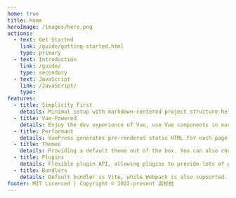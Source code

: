 ```yaml
---
home: true
title: Home
heroImage: /images/hero.png
actions:
  - text: Get Started
    link: /guide/getting-started.html
    type: primary
  - text: Introduction
    link: /guide/
    type: secondary
  - text: JavaScript
    link: /JavaScript/
    type: 
features:
  - title: Simplicity First
    details: Minimal setup with markdown-centered project structure helps you focus on writing.
  - title: Vue-Powered
    details: Enjoy the dev experience of Vue, use Vue components in markdown, and develop custom themes with Vue.
  - title: Performant
    details: VuePress generates pre-rendered static HTML for each page, and runs as an SPA once a page is loaded.
  - title: Themes
    details: Providing a default theme out of the box. You can also choose a community theme or create your own one.
  - title: Plugins
    details: Flexible plugin API, allowing plugins to provide lots of plug-and-play features for your site. 
  - title: Bundlers
    details: Default bundler is Vite, while Webpack is also supported. Choose the one you like!
footer: MIT Licensed | Copyright © 2022-present 高枕枕
---
```


